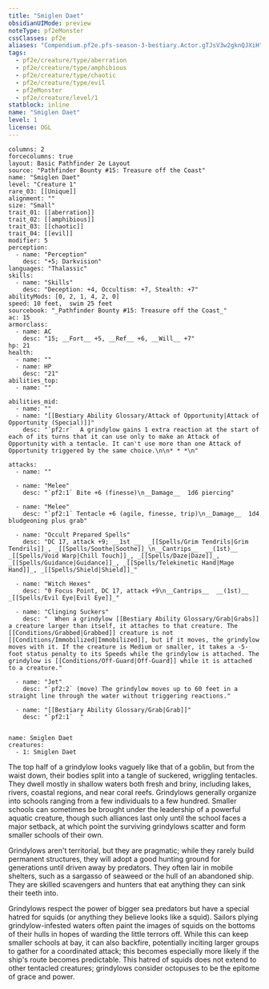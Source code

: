 ```yaml
---
title: "Smiglen Daet"
obsidianUIMode: preview
noteType: pf2eMonster
cssClasses: pf2e
aliases: "Compendium.pf2e.pfs-season-3-bestiary.Actor.gTJsV3w2gknQJXiH" 
tags:
  - pf2e/creature/type/aberration
  - pf2e/creature/type/amphibious
  - pf2e/creature/type/chaotic
  - pf2e/creature/type/evil
  - pf2eMonster
  - pf2e/creature/level/1
statblock: inline
name: "Smiglen Daet"
level: 1
license: OGL
---
```


```statblock
columns: 2
forcecolumns: true
layout: Basic Pathfinder 2e Layout
source: "Pathfinder Bounty #15: Treasure off the Coast"
name: "Smiglen Daet"
level: "Creature 1"
rare_03: [[Unique]]
alignment: ""
size: "Small"
trait_01: [[aberration]]
trait_02: [[amphibious]]
trait_03: [[chaotic]]
trait_04: [[evil]]
modifier: 5
perception:
  - name: "Perception"
    desc: "+5; Darkvision"
languages: "Thalassic"
skills:
  - name: "Skills"
    desc: "Deception: +4, Occultism: +7, Stealth: +7"
abilityMods: [0, 2, 1, 4, 2, 0]
speed: 10 feet,  swim 25 feet
sourcebook: "_Pathfinder Bounty #15: Treasure off the Coast_"
ac: 15
armorclass:
  - name: AC
    desc: "15; __Fort__ +5, __Ref__ +6, __Will__ +7"
hp: 21
health:
  - name: ""
  - name: HP
    desc: "21"
abilities_top:
  - name: ""

abilities_mid:
  - name: ""
  - name: "[[Bestiary Ability Glossary/Attack of Opportunity|Attack of Opportunity (Special)]]"
    desc: "`pf2:r`  A grindylow gains 1 extra reaction at the start of each of its turns that it can use only to make an Attack of Opportunity with a tentacle. It can't use more than one Attack of Opportunity triggered by the same choice.\n\n* * *\n"

attacks:
  - name: ""

  - name: "Melee"
    desc: "`pf2:1` Bite +6 (finesse)\n__Damage__  1d6 piercing"

  - name: "Melee"
    desc: "`pf2:1` Tentacle +6 (agile, finesse, trip)\n__Damage__  1d4 bludgeoning plus grab"

  - name: "Occult Prepared Spells"
    desc: "DC 17, attack +9; __1st __  _[[Spells/Grim Tendrils|Grim Tendrils]]_, _[[Spells/Soothe|Soothe]]_\n__Cantrips__  __(1st)__ _[[Spells/Void Warp|Chill Touch]]_, _[[Spells/Daze|Daze]]_, _[[Spells/Guidance|Guidance]]_, _[[Spells/Telekinetic Hand|Mage Hand]]_, _[[Spells/Shield|Shield]]_"

  - name: "Witch Hexes"
    desc: "0 Focus Point, DC 17, attack +9\n__Cantrips__  __(1st)__ _[[Spells/Evil Eye|Evil Eye]]_"

  - name: "Clinging Suckers"
    desc: "  When a grindylow [[Bestiary Ability Glossary/Grab|Grabs]] a creature larger than itself, it attaches to that creature. The [[Conditions/Grabbed|Grabbed]] creature is not [[Conditions/Immobilized|Immobilized]], but if it moves, the grindylow moves with it. If the creature is Medium or smaller, it takes a -5-foot status penalty to its Speeds while the grindylow is attached. The grindylow is [[Conditions/Off-Guard|Off-Guard]] while it is attached to a creature."

  - name: "Jet"
    desc: "`pf2:2` (move) The grindylow moves up to 60 feet in a straight line through the water without triggering reactions."

  - name: "[[Bestiary Ability Glossary/Grab|Grab]]"
    desc: "`pf2:1`  "
 
```

```encounter-table
name: Smiglen Daet
creatures:
  - 1: Smiglen Daet
```



The top half of a grindylow looks vaguely like that of a goblin, but from the waist down, their bodies split into a tangle of suckered, wriggling tentacles. They dwell mostly in shallow waters both fresh and briny, including lakes, rivers, coastal regions, and near coral reefs. Grindylows generally organize into schools ranging from a few individuals to a few hundred. Smaller schools can sometimes be brought under the leadership of a powerful aquatic creature, though such alliances last only until the school faces a major setback, at which point the surviving grindylows scatter and form smaller schools of their own.

Grindylows aren't territorial, but they are pragmatic; while they rarely build permanent structures, they will adopt a good hunting ground for generations until driven away by predators. They often lair in mobile shelters, such as a sargasso of seaweed or the hull of an abandoned ship. They are skilled scavengers and hunters that eat anything they can sink their teeth into.

Grindylows respect the power of bigger sea predators but have a special hatred for squids (or anything they believe looks like a squid). Sailors plying grindylow-infested waters often paint the images of squids on the bottoms of their hulls in hopes of warding the little terrors off. While this can keep smaller schools at bay, it can also backfire, potentially inciting larger groups to gather for a coordinated attack; this becomes especially more likely if the ship's route becomes predictable. This hatred of squids does not extend to other tentacled creatures; grindylows consider octopuses to be the epitome of grace and power.
